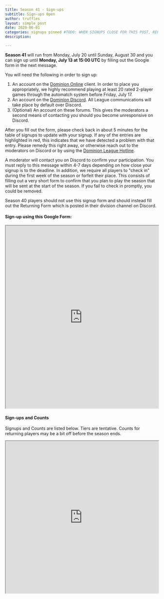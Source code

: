 ```yaml
---
title: Season 41 - Sign-ups
subtitle: Sign-ups Open
author: truffles
layout: simple_post
date: 2020-06-01
categories: signups pinned #TODO: WHEN SIGNUPS CLOSE FOR THIS POST, REPLACE WITH CATEGORY archive
description:

---
```

**Season 41** will run from Monday, July 20 until Sunday, August 30 and you can sign up until **Monday, July 13 at 15:00 UTC** by filling out the Google form in the next message.

You will need the following in order to sign up:

1. An account on the [Dominion Online](https://dominion.games) client. In order to place you appropriately, we highly recommend playing at least 20 rated 2-player games through the automatch system before Friday, July 17.
2. An account on the [Dominion Discord](https://discord.gg/vMmmMBu). All League communications will take place by default over Discord.
3. (Optional) An account on these forums. This gives the moderators a second means of contacting you should you become unresponsive on Discord.

After you fill out the form, please check back in about 5 minutes for the table of signups to update with your signup. If any of the entries are highlighted in red, this indicates that we have detected a problem with that entry. Please remedy this right away, or otherwise reach out to the moderators on Discord or by using the [Dominion League Hotline](http://tinyurl.com/dominion-league-hotline).

A moderator will contact you on Discord to confirm your participation. You must reply to this message within 4-7 days depending on how close your signup is to the deadline. In addition, we require all players to "check in" during the first week of the season or forfeit their place. This consists of filling out a very short form to confirm that you plan to play the season that will be sent at the start of the season. If you fail to check in promptly, you could be removed.

Season 40 players should not use this signup form and should instead fill out the Returning Form which is posted in their division channel on Discord.

#### Sign-up using this Google Form:

[comment]: # (TODO: Replace Sign-ups Form google embed below)
<div class="sheets">
  <iframe src="https://docs.google.com/forms/d/e/1FAIpQLSfVgqbaYIA3ElkCF29cBsdjwbp06PdyPwXxurPl1-IyesEgbw/viewform?embedded=true" width="100%" height="600">Loading…</iframe>
</div>


#### Sign-ups and Counts
Signups and Counts are listed below. Tiers are tentative. Counts for returning players may be a bit off before the season ends.


[comment]: # (TODO: Replace Sign-ups and Counts google embed below)
<div class="sheets">
  <iframe src="https://docs.google.com/spreadsheets/d/e/2PACX-1vQ7pNFwPE7dLvu9Qp35s9tCNqHQjkiUKNLe2pRPlrU93uPrP91A0Po227xwbnWwwnZFwcMCYhVAlqNl/pubhtml?gid=947503377" height="500" width="100%">Loading...</iframe>
</div>
